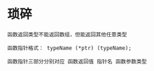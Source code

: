# **琐碎**

    函数返回类型不能返回数组，但能返回其他任意类型

    函数指针格式： typeName (*ptr) (typeName);

    函数指针三部分分别对应 函数返回值 指针名 函数参数类型
